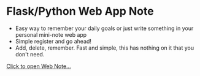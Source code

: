 # Flask/Python Web App Note

* Easy way to remember your daily goals or just write something in your personal mini-note web app
* Simple register and go ahead!
* Add, delete, remember. Fast and simple, this has nothing on it that you don't need.
 
<a href="https://web-note.herokuapp.com/login">Click to open Web Note...</a>
